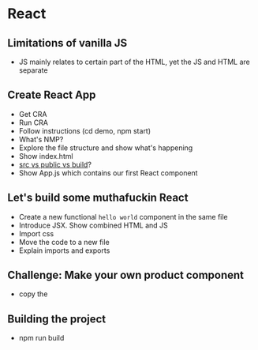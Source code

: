 # React

## Limitations of vanilla JS
- JS mainly relates to certain part of the HTML, yet the JS and HTML are separate

## Create React App
- Get CRA
- Run CRA
- Follow instructions (cd demo, npm start)
- What's NMP?
- Explore the file structure and show what's happening
- Show index.html
- [src vs public vs build](https://stackoverflow.com/questions/52266892/meaning-of-src-public-and-build-folders)?
- Show App.js which contains our first React component

## Let's build some muthafuckin React
- Create a new functional ```hello world``` component in the same file
- Introduce JSX. Show combined HTML and JS
- Import css
- Move the code to a new file
- Explain imports and exports

## Challenge: Make your own product component
- copy the 

## Building the project
- npm run build
